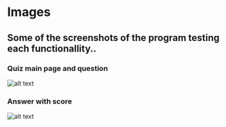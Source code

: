 # Images
## Some of the screenshots of the program testing each functionallity..
### Quiz main page and question
![alt text](https://github.com/Mukeesh/M1_Quiz_Project/blob/main/6_ImagesAndVideos/Quiz%20main%20page%20and%20question.jpeg)
### Answer with score
![alt text](https://github.com/Mukeesh/M1_Quiz_Project/blob/main/6_ImagesAndVideos/Answer%20with%20score.jpeg)